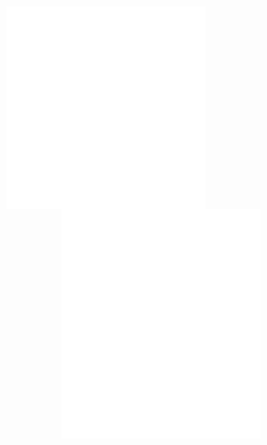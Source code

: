 <a href="https://metrics.lecoq.io/about/YHNdnzj">
  <img align="left" width="395" src="./metrics_left.svg"/>
  <img align="right" width="395" src="./metrics_right.svg"/>
</a>
